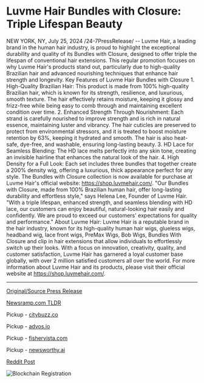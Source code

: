 # Luvme Hair Bundles with Closure: Triple Lifespan Beauty

NEW YORK, NY, July 25, 2024 /24-7PressRelease/ -- Luvme Hair, a leading brand in the human hair industry, is proud to highlight the exceptional durability and quality of its Bundles with Closure, designed to offer triple the lifespan of conventional hair extensions. This regular promotion focuses on why Luvme Hair's products stand out, particularly due to high-quality Brazilian hair and advanced nourishing techniques that enhance hair strength and longevity.  Key Features of Luvme Hair Bundles with Closure  1. High-Quality Brazilian Hair: This product is made from 100% high-quality Brazilian hair, which is known for its strength, resilience, and luxurious, smooth texture. The hair effectively retains moisture, keeping it glossy and frizz-free while being easy to comb through and maintaining excellent condition over time. 2. Enhanced Strength Through Nourishment: Each strand is carefully nourished to improve strength and is rich in natural essence, maintaining luster and vibrancy. The hair cuticles are preserved to protect from environmental stressors, and it is treated to boost moisture retention by 63%, keeping it hydrated and smooth. The hair is also heat-safe, dye-free, and washable, ensuring long-lasting beauty. 3. HD Lace for Seamless Blending: The HD lace melts perfectly into any skin tone, creating an invisible hairline that enhances the natural look of the hair. 4. High Density for a Full Look: Each set includes three bundles that together create a 200% density wig, offering a luxurious, thick appearance perfect for any style.  The Bundles with Closure collection is now available for purchase at Luvme Hair's official website: https://shop.luvmehair.com/.  "Our Bundles with Closure, made from 100% Brazilian human hair, offer long-lasting durability and effortless style," says Helena Lee, Founder of Luvme Hair. "With a triple lifespan, enhanced strength, and seamless blending with HD lace, our customers can enjoy beautiful, natural-looking hair easily and confidently. We are proud to exceed our customers' expectations for quality and performance."  About Luvme Hair: Luvme Hair is a reputable brand in the hair industry, known for its high-quality human hair wigs, glueless wigs, headband wig, lace front wigs, PreMax Wigs, Bob Wigs, Bundles With Closure and clip in hair extensions that allow individuals to effortlessly switch up their looks. With a focus on innovation, creativity, quality, and customer satisfaction, Luvme Hair has garnered a loyal customer base globally, with over 2 million satisfied customers all over the world. For more information about Luvme Hair and its products, please visit their official website at https://shop.luvmehair.com/. 

---

[Original/Source Press Release](https://www.24-7pressrelease.com/press-release/512806/luvme-hair-bundles-with-closure-triple-lifespan-beauty)
                    

[Newsramp.com TLDR](https://newsramp.com/curated-news/luvme-hair-promotes-bundles-with-closure-for-triple-lifespan/182ce035fe370ac96d63701662a91c8b) 


Pickup - [citybuzz.co](https://citybuzz.co/2024/07/25/luvme-hair-introduces-triple-lifespan-bundles-with-closure)

Pickup - [advos.io](https://advos.io/en/luvme-hair-introduces-bundles-with-closure-offering-triple-lifespan/20245231)

Pickup - [fishervista.com](https://fishervista.com/en/luvme-hair-unveils-long-lasting-bundles-with-closure-featuring-triple-lifespan/20245231)

Pickup - [newsworthy.ai](https://newsworthy.ai/curated/luvme-hair-unveils-triple-lifespan-bundles-with-closure)
 



[Reddit Post](https://www.reddit.com/r/Lifestyle_Culture/comments/1ebop1g/luvme_hair_promotes_bundles_with_closure_for/) 



![Blockchain Registration](https://cdn.newsramp.app/24-7PressRelease/qrcode/247/25/lineotJa.webp)